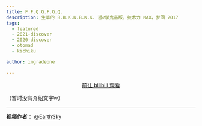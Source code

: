 ```yaml
---
title: F.F.Q.Q.F.Q.Q.
description: 生草的 B.B.K.K.B.K.K. 哲♂学鬼畜版，技术力 MAX，梦回 2017
tags: 
  - featured
  - 2021-discover
  - 2020-discover
  - otomad
  - kichiku

author: imgradeone

---
```


<div style="text-align: center">
  <p><a rel="nofollow noopener noreferrer" target="_blank" href="https://www.bilibili.com/video/BV1pz4y1Q7T6" class="button">前往 bilibili 观看</a></p>
</div>

（暂时没有介绍文字w）

---

**视频作者：** [@EarthSky](https://space.bilibili.com/37519906)

